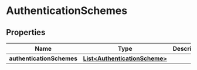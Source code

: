 

# AuthenticationSchemes


## Properties

| Name | Type | Description | Notes |
|------------ | ------------- | ------------- | -------------|
|**authenticationSchemes** | [**List&lt;AuthenticationScheme&gt;**](AuthenticationScheme.md) |  |  [optional] |



